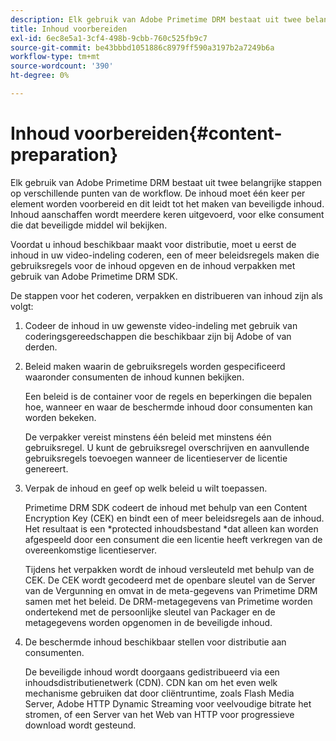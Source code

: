 ```yaml
---
description: Elk gebruik van Adobe Primetime DRM bestaat uit twee belangrijke stappen op verschillende punten van de workflow. De inhoud moet één keer per element worden voorbereid en dit leidt tot het maken van beveiligde inhoud. Inhoud aanschaffen wordt meerdere keren uitgevoerd, voor elke consument die dat beveiligde middel wil bekijken.
title: Inhoud voorbereiden
exl-id: 6ec8e5a1-3cf4-498b-9cbb-760c525fb9c7
source-git-commit: be43bbbd1051886c8979ff590a3197b2a7249b6a
workflow-type: tm+mt
source-wordcount: '390'
ht-degree: 0%

---
```


# Inhoud voorbereiden{#content-preparation}

Elk gebruik van Adobe Primetime DRM bestaat uit twee belangrijke stappen op verschillende punten van de workflow. De inhoud moet één keer per element worden voorbereid en dit leidt tot het maken van beveiligde inhoud. Inhoud aanschaffen wordt meerdere keren uitgevoerd, voor elke consument die dat beveiligde middel wil bekijken.

Voordat u inhoud beschikbaar maakt voor distributie, moet u eerst de inhoud in uw video-indeling coderen, een of meer beleidsregels maken die gebruiksregels voor de inhoud opgeven en de inhoud verpakken met gebruik van Adobe Primetime DRM SDK.

De stappen voor het coderen, verpakken en distribueren van inhoud zijn als volgt:

1. Codeer de inhoud in uw gewenste video-indeling met gebruik van coderingsgereedschappen die beschikbaar zijn bij Adobe of van derden.
1. Beleid maken waarin de gebruiksregels worden gespecificeerd waaronder consumenten de inhoud kunnen bekijken.

   Een beleid is de container voor de regels en beperkingen die bepalen hoe, wanneer en waar de beschermde inhoud door consumenten kan worden bekeken.

   De verpakker vereist minstens één beleid met minstens één gebruiksregel. U kunt de gebruiksregel overschrijven en aanvullende gebruiksregels toevoegen wanneer de licentieserver de licentie genereert.

1. Verpak de inhoud en geef op welk beleid u wilt toepassen.

   Primetime DRM SDK codeert de inhoud met behulp van een Content Encryption Key (CEK) en bindt een of meer beleidsregels aan de inhoud. Het resultaat is een *protected inhoudsbestand *dat alleen kan worden afgespeeld door een consument die een licentie heeft verkregen van de overeenkomstige licentieserver.

   Tijdens het verpakken wordt de inhoud versleuteld met behulp van de CEK. De CEK wordt gecodeerd met de openbare sleutel van de Server van de Vergunning en omvat in de meta-gegevens van Primetime DRM samen met het beleid. De DRM-metagegevens van Primetime worden ondertekend met de persoonlijke sleutel van Packager en de metagegevens worden opgenomen in de beveiligde inhoud.

1. De beschermde inhoud beschikbaar stellen voor distributie aan consumenten.

   De beveiligde inhoud wordt doorgaans gedistribueerd via een inhoudsdistributienetwerk (CDN). CDN kan om het even welk mechanisme gebruiken dat door cliëntruntime, zoals Flash Media Server, Adobe HTTP Dynamic Streaming voor veelvoudige bitrate het stromen, of een Server van het Web van HTTP voor progressieve download wordt gesteund.

